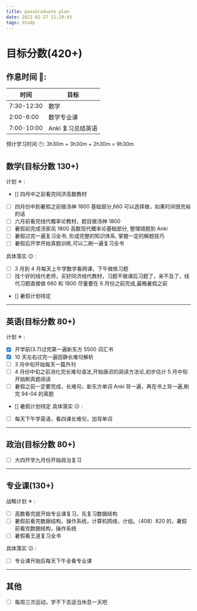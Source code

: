 ```yaml
---
title: passGraduate plan
date: 2021-02-27 11:29:43
tags: Study
---
```


# 目标分数(420+)

## 作息时间 📅:

| 时间       | 目标              |
| ---------- | ----------------- |
| 7:30-12:30 | 数学              |
| 2:00-6:00  | 数学专业课        |
| 7:00-10:00 | Anki 复习总结英语 |

预计学习时间 🕐: 3h30m + 3h30m + 2h30m = 9h30m

## 数学(目标分数 130+)

计划 ✈ :

- [] 四月中之前看完同济高数教材
- [ ] 四月份中到暑假之前做汤神 1800 基础部分,660 可以选择做，如果时间很充裕的话
- [ ] 六月前看完线代概率论教材，题目做汤神 1800
- [ ] 暑假前完成汤家凤 1800 高数现代概率论基础部分, 整理错题到 Anki
- [ ] 暑假过完一遍复习全书, 形成完整的知识体系, 掌握一定的解题技巧
- [ ] 暑假后开学开始真题训练,可以二刷一遍复习全书

具体落实 😕 :

- [ ] 3 月到 4 月每天上午学数学看网课，下午做练习题
- [ ] 找个好的线代老师，买好同济线代教材，习题不做课后习题了，来不及了，线代习题直接做 660 和 1800
      尽量要在 6 月份之前完成,最晚暑假之前

- [] 暑假计划待定

---

## 英语(目标分数 80+)

计划 ✈ :

- [x] 开学前(3.7)过完第一遍新东方 5500 词汇书
- [x] 10 天左右过完一遍田静长难句解析
- [ ] 3 月中旬开始每天一篇外刊
- [ ] 4 月份中旬之前消化完长难句语法,开始唐迟的阅读方法论,初步估计 5 月中旬开始刷真题阅读
- [ ] 暑假之前一定要完成，长难句，新东方单词 Anki 背一遍，再在书上背一遍,刷完 94-04 的真题
- [] 暑假计划待定
  具体落实 😕 :

- [ ] 每天下午学英语，看四课长难句，加背单词

---

## 政治(目标分数 80+)

- [ ] 大四开学九月份开始政治复习

---

## 专业课(130+)

战略计划 ✈ :

- [ ] 高数看完就开始专业课复习，先复习数据结构
- [ ] 暑假前看完数据结构，操作系统，计算机网络，计组。（408）820 的，暑假前看完数据结构，操作系统
- [ ] 暑假看王道复习全书

具体落实 😕 :

- [ ] 专业课开始后每天下午全看专业课

---

## 其他

- [ ] 每周三次运动，学不下去适当休息一天吧
